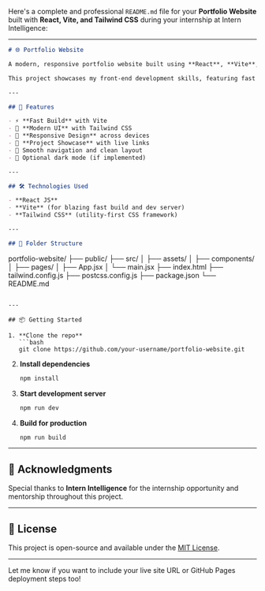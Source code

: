 Here's a complete and professional `README.md` file for your **Portfolio Website** built with **React, Vite, and Tailwind CSS** during your internship at Intern Intelligence:

---

```markdown
# 🌐 Portfolio Website

A modern, responsive portfolio website built using **React**, **Vite**, and **Tailwind CSS** — developed as part of my internship at **Intern Intelligence**.

This project showcases my front-end development skills, featuring fast performance, clean UI, and a mobile-friendly experience.

---

## 🚀 Features

- ⚡ **Fast Build** with Vite
- 🎨 **Modern UI** with Tailwind CSS
- 📱 **Responsive Design** across devices
- 🔗 **Project Showcase** with live links
- 🧭 Smooth navigation and clean layout
- 🌙 Optional dark mode (if implemented)

---

## 🛠️ Technologies Used

- **React JS**
- **Vite** (for blazing fast build and dev server)
- **Tailwind CSS** (utility-first CSS framework)

---

## 📁 Folder Structure

```

portfolio-website/
├── public/
├── src/
│   ├── assets/
│   ├── components/
│   ├── pages/
│   ├── App.jsx
│   └── main.jsx
├── index.html
├── tailwind.config.js
├── postcss.config.js
├── package.json
└── README.md

````

---

## 📦 Getting Started

1. **Clone the repo**
   ```bash
   git clone https://github.com/your-username/portfolio-website.git
````

2. **Install dependencies**

   ```bash
   npm install
   ```

3. **Start development server**

   ```bash
   npm run dev
   ```

4. **Build for production**

   ```bash
   npm run build
   ```

---

## 🙌 Acknowledgments

Special thanks to **Intern Intelligence** for the internship opportunity and mentorship throughout this project.

---

## 📝 License

This project is open-source and available under the [MIT License](LICENSE).

---

Let me know if you want to include your live site URL or GitHub Pages deployment steps too!
```
